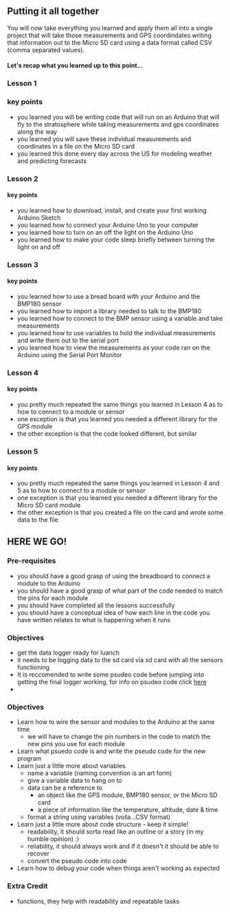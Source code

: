 
## Putting it all together

You will now take everything you learned and apply them all into a single project that will take those measurements and GPS coordindates writing that information out to the Micro SD card using a data format called CSV (comma separated values).



#### Let's recap what you learned up to this point...

### Lesson 1

### key points
- you learned you will be writing code that will run on an Arduino that will fly to the stratosphere while taking measurements and gps coordinates along the way
- you learned you will save these individual measurements and coordinates in a file on the Micro SD card
- you learned this done every day across the US for modeling weather and predicting forecasts

### Lesson 2

#### key points
- you learned how to download, install, and create your first working Arduino Sketch
- you learned how to connect your Arduino Uno to your computer
- you learned how to turn on an off the light on the Arduino Uno
- you learned how to make your code sleep briefly between turning the light on and off

### Lesson 3

#### key points
- you learned how to use a bread board with your Arduino and the BMP180 sensor
- you learned how to import a library needed to talk to the BMP180
- you learned how to connect to the BMP sensor using a variable and take measurements
- you learned how to use variables to hold the individual measurements and write them out to the serial port
- you learned how to view the measurements as your code ran on the Arduino using the Serial Port Monitor

### Lesson 4

#### key points
- you pretty much repeated the same things you learned in Lesson 4 as to how to connect to a module or sensor
- one exception is that you learned you needed a different library for the GPS module
- the other exception is that the code looked different, but similar 

### Lesson 5

#### key points
- you pretty much repeated the same things you learned in Lesson 4 and 5 as to how to connect to a module or sensor
- one exception is that you learned you needed a different library for the Micro SD card module
- the other exception is that you created a file on the card and wrote some data to the file



## HERE WE GO!

### Pre-requisites
- you should have a good grasp of using the breadboard to connect a module to the Arduino
- you should have a good grasp of what part of the code needed to match the pins for each module
- you should have completed all the lessons successfully
- you should have a conceptual idea of how each line in the code you have written relates to what is happening when it runs



### Objectives
- get the data logger ready for luanch 
- it needs to be logging data to the sd card via sd card with all the sensors functioning 
- It is reccomended to write some psudeo code before jumping into getting the final logger working, for info on psudeo code click [here](https://www.geeksforgeeks.org/how-to-write-a-pseudo-code/?adlt=strict)
- 


### Objectives
- Learn how to wire the sensor and modules to the Arduino at the same time
  - we will have to change the pin numbers in the code to match the new pins you use for each module
- Learn what psuedo code is and write the pseudo code for the new program
- Learn just a little more about variables
  - name a variable (naming convention is an art form)
  - give a variable data to hang on to
  - data can be a reference to
    - an object like the GPS module, BMP180 sensor, or the Micro SD card
    - a piece of information like the temperature, altitude, date & time
  - format a string using variables (voila...CSV format)
- Learn just a little more about code structure - keep it simple!
  - readability, it should sorta read like an outline or a story (in my humble opinion) :)
  - reliability, it should always work and if it doesn't it should be able to recover
  - convert the pseudo code into code
- Learn how to debug your code when things aren't working as expected

### Extra Credit
- functions, they help with readability and repeatable tasks


